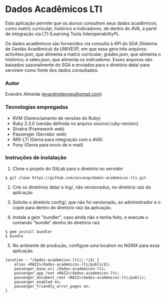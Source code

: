 # Dados Acadêmicos LTI

Esta aplicação permite que os alunos consultem seus dados acadêmicos, como matriz curricular, histórico e indicadores, de dentro do AVA, a partir de integração via LTI (Learning Tools Interoperability®).

Os dados acadêmicos são fornecidos via consulta à API do SGA (Sistema de Gestão Acadêmica) da UNIVESP, em que essa gera três arquivos: activities.json, que alimenta a matriz curricular; grades.json, que alimenta o histórico; e rates.json, que alimenta os indicadores. Esses arquivos são baixados sazonalmente do SGA e enviados para o diretório data/ para servirem como fonte dos dados consultados.


### Autor

Evandro Almeida (evandrodevops@gmail.com)


### Tecnologias empregadas

* RVM (Gerenciamento de versões do Ruby)
* Ruby 2.3.0 (versão definida no arquivo source/.ruby-version)
* Sinatra (Framework web)
* Passenger (Servidor web)
* IMS-LTI (Gema para integração com o AVA)
* Pony (Gema para envio de e-mail)


### Instruções de instalação

1. Clone o projeto do GitLab para o diretório no servidor

```
$ git clone https://github.com/univesp/dados-academicos-lti.git
```

2. Crie os diretórios data/ e log/, não versionados, no diretório raiz da aplicação

3. Solicite o diretório config/, que não foi versionado, ao administrador e o copie para dentro do diretório raiz da aplicação.

4. Instale a gem "bundler", caso ainda não o tenha feito, e execute o comando "bundle" dentro do diretório raiz
```
$ gem install bundler
$ bundle
```
5. No ambiente de produção, configure uma location no NGINX para essa aplicação.

```
location ~ ^/dados-academicos-lti(/.*|$) {
    alias <RAIZ>/dados-academicos-lti/public$1;
    passenger_base_uri /dados-academicos-lti;
    passenger_app_root <RAIZ>/dados-academicos-lti;
    passenger_document_root <RAIZ>/dados-academicos-lti/public;
    passenger_enabled on;
    passenger_friendly_error_pages on;
}
```
